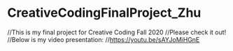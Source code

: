 # CreativeCodingFinalProject_Zhu
//This is my final project for Creative Coding Fall 2020
//Please check it out!
//Below is my video presentation:
//https://youtu.be/sAYJoMiHGnE
